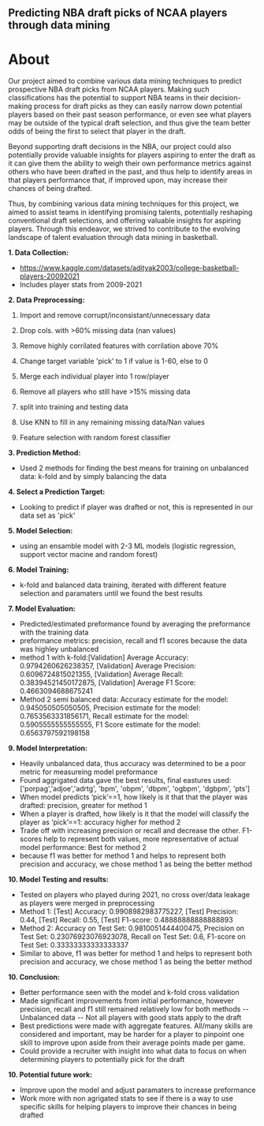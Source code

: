 ## Predicting NBA draft picks of NCAA players through data mining 
# About 
Our project aimed to combine various data mining techniques to predict prospective NBA draft picks from NCAA players. Making such classifications has the potential to support NBA teams in their decision-making process for draft picks as they can easily narrow down potential players based on their past season performance, or even see what players may be outside of the typical draft selection, and thus give the team better odds of being the first to select that player in the draft. 

Beyond supporting draft decisions in the NBA, our project could also potentially provide valuable insights for players aspiring to enter the draft as it can give them the ability to weigh their own performance metrics against others who have been drafted in the past, and thus help to identify areas in that players performance that, if improved upon, may increase their chances of being drafted.

Thus, by combining various data mining techniques for this project, we aimed to assist teams in identifying promising talents, potentially reshaping conventional draft selections, and offering valuable insights for aspiring players. Through this endeavor, we strived to contribute to the evolving landscape of talent evaluation through data mining in basketball.

**1. Data Collection:**
   - https://www.kaggle.com/datasets/adityak2003/college-basketball-players-20092021
   - Includes player stats from 2009-2021

**2. Data Preprocessing:**
   1) Import and remove corrupt/inconsistant/unnecessary data
   
   2) Drop cols. with >60% missing data (nan values) 
   
   3) Remove highly corrilated features with corrilation above 70%
   
   4) Change target variable 'pick' to 1 if value is 1-60, else to 0
   
   5) Merge each individual player into 1 row/player
   
   6) Remove all players who still have >15% missing data 
   
   7) split into training and testing data
   
   8) Use KNN to fill in any remaining missing data/Nan values
   
   9) Feature selection with random forest classifier 

**3. Prediction Method:**
   - Used 2 methods for finding the best means for training on unbalanced data: k-fold and by simply balancing the data

**4. Select a Prediction Target:**
   - Looking to predict if player was drafted or not, this is represented in our data set as 'pick'
     
**5. Model Selection:**
   - using an ensamble model with 2-3 ML models (logistic regression, support vector macine and random forest)
     
**6. Model Training:**
   - k-fold and balanced data training, iterated with different feature selection and paramaters until we found the best results 

**7. Model Evaluation:**
   - Predicted/estimated preformance found by averaging the preformance with the training data
   - preformance metrics: precision, recall and f1 scores because the data was highley unbalanced 
   - method 1 with k-fold:[Validation] Average Accuracy: 0.9794260626238357, [Validation] Average Precision: 0.6096724815021355, [Validation] Average Recall: 0.38394521450172875, [Validation] Average F1 Score: 0.4663094688675241
   - Method 2 semi balanced data: Accuracy estimate for the model:  0.945050505050505, Precision estimate for the model:  0.7653563331856171, Recall estimate for the model:  0.5905555555555555, F1 Score estimate for the model: 0.6563797592198158
     
**9. Model Interpretation:**
   - Heavily unbalanced data, thus accuracy was determined to be a poor metric for measureing model preformance
   - Found aggrigated data gave the best results, final eastures used: ['porpag','adjoe','adrtg', 'bpm', 'obpm', 'dbpm', 'ogbpm', 'dgbpm', 'pts']
   - When model predicts ‘pick’==1, how likely is it that that the player was drafted: precision, greater for method 1
   - When a player is drafted, how likely is it that the model will classify the player as ‘pick’==1: accuracy higher for method 2 
   - Trade off with increasing precision or recall and decrease the other. F1-scores help to represent both values, more representative of actual model performance: Best for method 2
   - because f1 was better for method 1 and helps to represent both precision and accuracy, we chose method 1 as being the better method 

**10. Model Testing and results:**
   - Tested on players who played during 2021, no cross over/data leakage as players were merged in preprocessing 
   - Method 1: [Test] Accuracy: 0.9908982983775227, [Test] Precision: 0.44, [Test] Recall: 0.55, [Test] F1-score: 0.48888888888888893
   - Method 2: Accuracy on Test Set: 0.9810051444400475, Precision on Test Set: 0.23076923076923078, Recall on Test Set: 0.6, F1-score on Test Set: 0.33333333333333337
   - Similar to above,  f1 was better for method 1 and helps to represent both precision and accuracy, we chose method 1 as being the better method

**10. Conclusion:**
- Better performance seen with the model and k-fold cross validation
- Made significant improvements from initial performance, however precision, recall and f1 still remained relatively low for both methods
-- Unbalanced data
-- Not all players with good stats apply to the draft 
- Best predictions were made with aggregate features. All/many skills are considered and important, may be harder for a player to pinpoint one skill to improve upon aside from their average points made per game. 
- Could provide a recruiter with insight into what data to focus on when determining players to potentially pick for the draft

**10. Potential future work:**
- Improve upon the model and adjust paramaters to increase preformance 
- Work more with non agrigated stats to see if there is a way to use specific skills for helping players to improve their chances in being drafted


    
